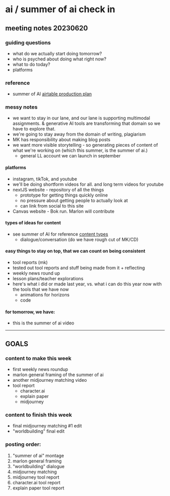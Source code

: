 # ai / summer of ai check in

## meeting notes 20230620
### guiding questions
- what do we actually start doing tomorrow?
- who is psyched about doing what right now?
- what to do today?
- platforms

### reference
* summer of AI [airtable production plan](https://airtable.com/appopbPFCmmNSFSzC/tbl1ZTK5S5bhmI2eZ/viw6iHsL0JU59vNS0?blocks=hide)

### messy notes
* we want to stay in our lane, and our lane is supporting multimodal assignments. & generative AI tools are transforming that domain so we have to explore that.
* we're going to stay away from the domain of writing, plagiarism
* MK has responsibility about making blog posts
* we want more visible storytelling - so generating pieces of content of what we're working on (which this summer, is the summer of ai.)
    * general LL account we can launch in september
#### platforms
* instagram, tikTok, and youtube
* we'll be doing shortform videos for all. and long term videos for youtube
* nextJS website - repository of all the things 
    * prototype for getting things quickly online
    * no pressure about getting people to actually look at
    * can link from social to this site
* Canvas website - Bok run. Marlon will contribute
#### types of ideas for content
* see summer of AI for reference [content types](https://airtable.com/appopbPFCmmNSFSzC/tblgUdYywlQYswDFL/viwG6imNiBwcqzi1B?blocks=hide)
    * dialogue/conversation (do we have rough cut of MK/CD)
#### easy things to stay on top, that we can count on being consistent
* tool reports (mk)
* tested out tool reports and stuff being made from it + reflecting 
* weekly news round up
* lesson plans/teacher explorations
* here's what i did or made last year, vs. what i can do this year now with the tools that we have now
    * animations for horizons
    * code
#### for tomorrow, we have:
* this is the summer of ai video
---

## GOALS
### content to make this week 
* first weekly news roundup 
* marlon general framing of the summer of ai 
* another midjourney matching video 
* tool report
    * character.ai 
    * explain paper 
    * midjourney 

### content to finish this week 
* final midjourney matching #1 edit 
* "worldbuilding" final edit 

### posting order: 
1.  "summer of ai" montage 
2. marlon general framing 
3. "worldbuilding" dialogue 
4. midjourney matching 
5. midjourney tool report 
6. character.ai tool report 
7. explain paper tool report 
